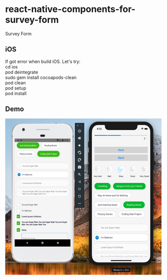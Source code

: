 # react-native-components-for-survey-form
Survey Form

## iOS
If got error when build iOS. Let's try:<br/>
cd ios<br/>
pod deintegrate<br/>
sudo gem install cocoapods-clean<br/>
pod clean<br/>
pod setup<br/>
pod install<br/>


## Demo


<img src="https://github.com/trungnguyen22/react-native-components-for-survey-form/blob/master/art/demo.png" width="500" height="500" />
